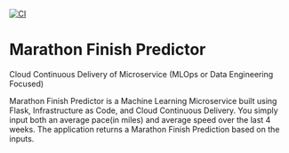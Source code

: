 [![CI](https://github.com/rmratliffbrown/ml-marathon-finish-predictor/actions/workflows/main.yml/badge.svg)](https://github.com/rmratliffbrown/ml-marathon-finish-predictor/actions/workflows/main.yml)

# Marathon Finish Predictor

Cloud Continuous Delivery of Microservice (MLOps or Data Engineering Focused)

Marathon Finish Predictor is a Machine Learning Microservice built using Flask, Infrastructure as Code, and Cloud Continuous Delivery. You simply input both an average pace(in miles) and average speed over the last 4 weeks. The application returns a Marathon Finish Prediction based on the inputs. 
